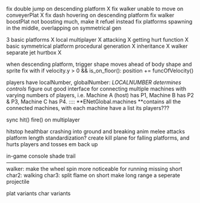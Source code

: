 fix double jump on descending platform X
fix walker unable to move on conveyerPlat X
fix dash hovering on descending platform
fix walker boostPlat not boosting much, make it refuel instead
fix platforms spawning in the middle, overlapping on symmetrical gen

3 basic platforms X
local multiplayer X
attacking X
getting hurt function X
basic symmetrical platform procedural generation X
inheritance X
walker separate jet hurtbox X

when descending platform, trigger shape moves ahead of body shape and sprite
fix with    if velocity.y > 0 && is_on_floor(): 
					position += funcOfVelocity()

players have localNumber, globalNumber: _LOCALNUMBER determines controls_
figure out good interface for connecting multiple machines with varying numbers of players, i.e. Machine A (host) has P1, Machine B has P2 & P3, Machine C has P4.
:::: **ENetGlobal.machines **contains all the connected machines, with each machine have a list its players??? 

sync hit() fire() on multiplayer


hitstop
healthbar crashing into ground and breaking anim 
melee attacks
platform length standardization? 
create kill plane for falling platforms, and hurts players and tosses em back up

in-game console 
shade trail
—————————————————————————————————
walker:
	make the wheel spin more noticeable for running	missing short
char2:
	walking
char3:
	split flame on short
	make long range a seperate projectile



plat variants
char variants

